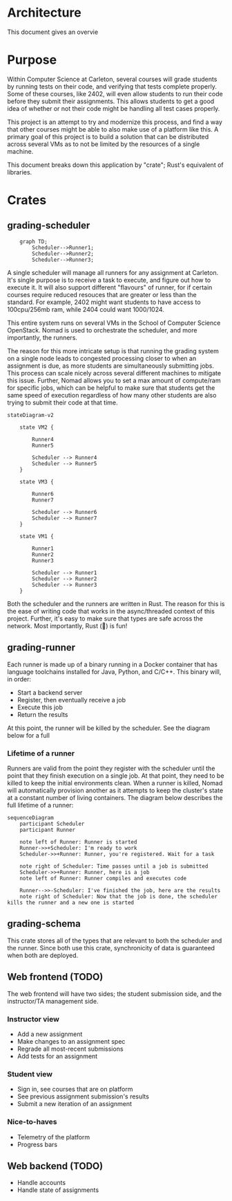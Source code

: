 # Architecture

This document gives an overvie 

# Purpose

Within Computer Science at Carleton, several courses will grade students by
running tests on their code, and verifying that tests complete properly. Some of
these courses, like 2402, will even allow students to run their code before they
submit their assignments. This allows students to get a good idea of whether or
not their code might be handling all test cases properly.

This project is an attempt to try and modernize this process, and find a way
that other courses might be able to also make use of a platform like this. A
primary goal of this project is to build a solution that can be distributed
across several VMs as to not be limited by the resources of a single machine.

This document breaks down this application by "crate"; Rust's equivalent of
libraries.

# Crates

## grading-scheduler

```mermaid
    graph TD;
        Scheduler-->Runner1;
        Scheduler-->Runner2;
        Scheduler-->Runner3;
```

A single scheduler will manage all runners for any assignment at Carleton. It's
single purpose is to receive a task to execute, and figure out how to execute
it. It will also support different "flavours" of runner, for if certain courses
require reduced resouces that are greater or less than the standard. For
example, 2402 might want students to have access to 100cpu/256mb ram, while 2404
could want 1000/1024.

This entire system runs on several VMs in the School of Computer Science
OpenStack. Nomad is used to orchestrate the scheduler, and more importantly, the
runners.

The reason for this more intricate setup is that running the grading system on a
single node leads to congested processing closer to when an assignment is due,
as more students are simultaneously submitting jobs. This process can scale
nicely across several different machines to mitigate this issue. Further, Nomad
allows you to set a max amount of compute/ram for specific jobs, which can be
helpful to make sure that students get the same speed of execution regardless of
how many other students are also trying to submit their code at that time.

```mermaid
stateDiagram-v2    

    state VM2 {

        Runner4
        Runner5

        Scheduler --> Runner4
        Scheduler --> Runner5
    }

    state VM3 {

        Runner6
        Runner7

        Scheduler --> Runner6
        Scheduler --> Runner7
    }

    state VM1 {

        Runner1
        Runner2
        Runner3

        Scheduler --> Runner1
        Scheduler --> Runner2
        Scheduler --> Runner3
    }
```

Both the scheduler and the runners are written in Rust. The reason for this is
the ease of writing code that works in the async/threaded context of this
project. Further, it's easy to make sure that types are safe across the network.
Most importantly, Rust (🚀) is fun!

## grading-runner

Each runner is made up of a binary running in a Docker container that has
language toolchains installed for Java, Python, and C/C++. This binary will, in
order:

- Start a backend server
- Register, then eventually receive a job
- Execute this job
- Return the results

At this point, the runner will be killed by the scheduler. See the diagram below
for a full

### Lifetime of a runner

Runners are valid from the point they register with the scheduler until the
point that they finish execution on a single job. At that point, they need to be
killed to keep the initial environments clean. When a runner is killed, Nomad
will automatically provision another as it attempts to keep the cluster's state
at a constant number of living containers. The diagram below describes the full
lifetime of a runner:

```mermaid
sequenceDiagram
    participant Scheduler
    participant Runner

    note left of Runner: Runner is started
    Runner->>+Scheduler: I'm ready to work
    Scheduler->>+Runner: Runner, you're registered. Wait for a task

    note right of Scheduler: Time passes until a job is submitted
    Scheduler->>+Runner: Runner, here is a job
    note left of Runner: Runner compiles and executes code

    Runner-->>-Scheduler: I've finished the job, here are the results
    note right of Scheduler: Now that the job is done, the scheduler kills the runner and a new one is started
```

## grading-schema

This crate stores all of the types that are relevant to both the scheduler and
the runner. Since both use this crate, synchronicity of data is guaranteed when
both are deployed.

## Web frontend (TODO)

The web frontend will have two sides; the student submission side, and the
instructor/TA management side.

### Instructor view

- Add a new assignment
- Make changes to an assignment spec
- Regrade all most-recent submissions
- Add tests for an assignment

### Student view

- Sign in, see courses that are on platform
- See previous assignment submission's results
- Submit a new iteration of an assignment

### Nice-to-haves

- Telemetry of the platform
- Progress bars

## Web backend (TODO)

- Handle accounts
- Handle state of assignments